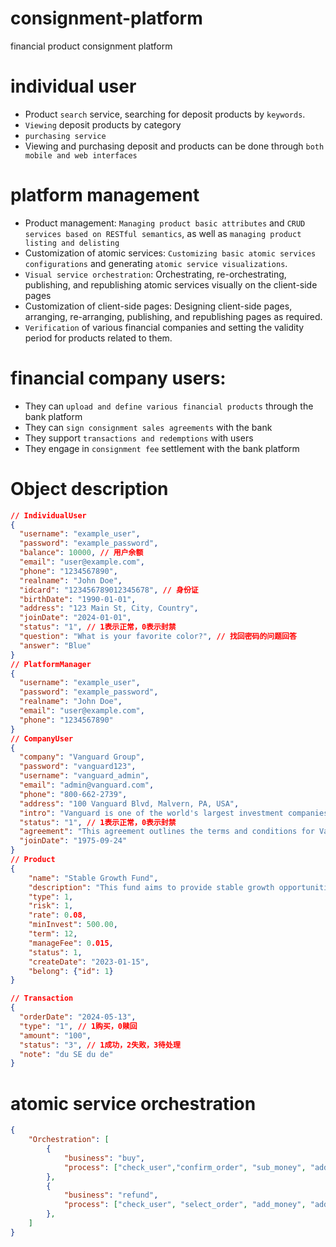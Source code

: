# consignment-platform
financial product consignment platform

# individual user
- Product `search` service, searching for deposit products by `keywords`.
- `Viewing` deposit products by category
- `purchasing service`
- Viewing and purchasing deposit and products can be done through `both mobile and web interfaces`

# platform management
- Product management: `Managing product basic attributes` and `CRUD services based on RESTful semantics`, as well as `managing product listing and delisting`
- Customization of atomic services: `Customizing basic atomic services configurations` and generating `atomic service visualizations`.
- `Visual service orchestration`: Orchestrating, re-orchestrating, publishing, and republishing atomic services visually on the client-side pages
- Customization of client-side pages: Designing client-side pages, arranging, re-arranging, publishing, and republishing pages as required.
- `Verification` of various financial companies and setting the validity period for products related to them.


# financial company users:
- They can `upload and define various financial products` through the bank platform
- They can `sign consignment sales agreements` with the bank
- They support `transactions and redemptions` with users
- They engage in `consignment fee` settlement with the bank platform

# Object description
```json
// IndividualUser
{
  "username": "example_user",
  "password": "example_password",
  "balance": 10000, // 用户余额
  "email": "user@example.com",
  "phone": "1234567890",
  "realname": "John Doe",
  "idcard": "123456789012345678", // 身份证
  "birthDate": "1990-01-01",
  "address": "123 Main St, City, Country",
  "joinDate": "2024-01-01",
  "status": "1", // 1表示正常，0表示封禁
  "question": "What is your favorite color?", // 找回密码的问题回答
  "answer": "Blue"
}
// PlatformManager
{
  "username": "example_user",
  "password": "example_password",
  "realname": "John Doe",
  "email": "user@example.com",
  "phone": "1234567890"
}
// CompanyUser
{
  "company": "Vanguard Group",
  "password": "vanguard123",
  "username": "vanguard_admin",
  "email": "admin@vanguard.com",
  "phone": "800-662-2739",
  "address": "100 Vanguard Blvd, Malvern, PA, USA",
  "intro": "Vanguard is one of the world's largest investment companies, offering a large selection of low-cost mutual funds, ETFs, advice, and related services.",
  "status": "1", // 1表示正常，0表示封禁
  "agreement": "This agreement outlines the terms and conditions for Vanguard's products to be sold on the platform.",
  "joinDate": "1975-09-24"
}
// Product
{
    "name": "Stable Growth Fund",
    "description": "This fund aims to provide stable growth opportunities through a diversified investment portfolio for long-term returns.",
    "type": 1,
    "risk": 1,
    "rate": 0.08,
    "minInvest": 500.00,
    "term": 12,
    "manageFee": 0.015,
    "status": 1,
    "createDate": "2023-01-15",
    "belong": {"id": 1}
}

// Transaction
{
  "orderDate": "2024-05-13",
  "type": "1", // 1购买，0赎回
  "amount": "100",
  "status": "3", // 1成功，2失败，3待处理
  "note": "du SE du de"
}
```
# atomic service orchestration
```json
{
    "Orchestration": [
        {
            "business": "buy",
            "process": ["check_user","confirm_order", "sub_money", "add_tx"]
        },
        {
            "business": "refund",
            "process": ["check_user", "select_order", "add_money", "add_tx"]
        },
    ]
}
```